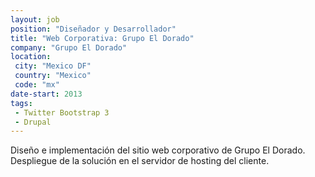 ```yaml
---
layout: job
position: "Diseñador y Desarrollador"
title: "Web Corporativa: Grupo El Dorado"
company: "Grupo El Dorado"
location:
 city: "Mexico DF"
 country: "Mexico"
 code: "mx"
date-start: 2013
tags:
 - Twitter Bootstrap 3
 - Drupal
---
```


Diseño e implementación del sitio web corporativo de Grupo El Dorado. Despliegue de la solución en el servidor de hosting del cliente.
